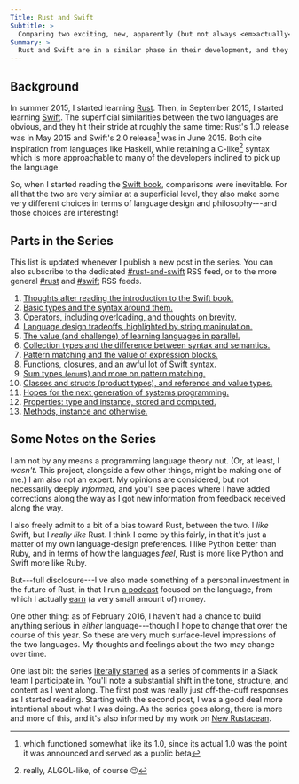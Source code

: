 ```yaml
---
Title: Rust and Swift
Subtitle: >
  Comparing two exciting, new, apparently (but not always <em>actually</em>) similar programming languages.
Summary: >
  Rust and Swift are in a similar phase in their development, and they look pretty similar in a lot of ways. But how similar are they actually? Where does each excel relative to the other, and what do they do differently?
---
```



Background
----------

In summer 2015, I started learning [Rust]. Then, in September 2015, I started learning [Swift]. The superficial similarities between the two languages are obvious, and they hit their stride at roughly the same time: Rust's 1.0 release was in May 2015 and Swift's 2.0 release[^swift-1] was in June 2015. Both cite inspiration from languages like Haskell, while retaining a C-like[^c-like] syntax which is more approachable to many of the developers inclined to pick up the language.

[Rust]: https://www.rust-lang.org
[Swift]: https://swift.org

So, when I started reading the [Swift book], comparisons were inevitable. For all that the two are very similar at a superficial level, they also make some very different choices in terms of language design and philosophy---and those choices are interesting!

[Swift book]: https://swift.org/documentation/#the-swift-programming-language

Parts in the Series
-------------------

This list is updated whenever I publish a new post in the series. You can also subscribe to the dedicated [#rust-and-swift] RSS feed, or to the more general [#rust] and [#swift] RSS feeds.

[#rust]: /feeds/rust.xml
[#swift]: /feeds/swift.xml
[#rust-and-swift]: /feeds/rust-and-swift.xml

1.  [Thoughts after reading the introduction to the Swift book.][1]
2.  [Basic types and the syntax around them.][2]
3.  [Operators, including overloading, and thoughts on brevity.][3]
4.  [Language design tradeoffs, highlighted by string manipulation.][4]
5.  [The value (and challenge) of learning languages in parallel.][5]
6.  [Collection types and the difference between syntax and semantics.][6]
7.  [Pattern matching and the value of expression blocks.][7]
8.  [Functions, closures, and an awful lot of Swift syntax.][8]
9.  [Sum types (`enum`s) and more on pattern matching.][9]
10. [Classes and structs (product types), and reference and value types.][10]
11. [Hopes for the next generation of systems programming.][11]
12. [Properties: type and instance, stored and computed.][12]
13. [Methods, instance and otherwise.][13]

[1]: /2015/rust-and-swift-i.html
[2]: /2015/rust-and-swift-ii.html
[3]: /2015/rust-and-swift-iii.html
[4]: /2015/rust-and-swift-iv.html
[5]: /2015/rust-and-swift-v.html
[6]: /2015/rust-and-swift-vi.html
[7]: /2015/rust-and-swift-vii.html
[8]: /2015/rust-and-swift-viii.html
[9]: /2015/rust-and-swift-ix.html
[10]: /2015/rust-and-swift-x.html
[11]: /2016/rust-and-swift-xi.html
[12]: /2016/rust-and-swift-xii.html
[13]: /2016/rust-and-swift-xiii.html


Some Notes on the Series
------------------------

I am not by any means a programming language theory nut. (Or, at least, I *wasn't*. This project, alongside a few other things, might be making one of me.) I am also not an expert. My opinions are considered, but not necessarily deeply *informed*, and you'll see places where I have added corrections along the way as I got new information from feedback received along the way.

I also freely admit to a bit of a bias toward Rust, between the two. I *like* Swift, but I *really like* Rust. I think I come by this fairly, in that it's just a matter of my own language-design preferences. I like Python better than Ruby, and in terms of how the languages *feel*, Rust is more like Python and Swift more like Ruby.

But---full disclosure---I've also made something of a personal investment in the future of Rust, in that I run [a podcast][NR] focused on the language, from which I actually [earn] (a very small amount of) money.

[NR]: http://www.newrustacean.com
[earn]: https://patreon.com/newrustacean

One other thing: as of February 2016, I haven't had a chance to build anything serious in *either* language---though I hope to change that over the course of this year. So these are very much surface-level impressions of the two languages. My thoughts and feelings about the two may change over time.

One last bit: the series [literally started][1] as a series of comments in a Slack team I participate in. You'll note a substantial shift in the tone, structure, and content as I went along. The first post was really just off-the-cuff responses as I started reading. Starting with the second post, I was a good deal more intentional about what I was doing. As the series goes along, there is more and more of this, and it's also informed by my work on [New Rustacean][NR].



[^swift-1]: which functioned somewhat like its 1.0, since its actual 1.0 was the point it was announced and served as a public beta

[^c-like]: really, ALGOL-like, of course 😉
